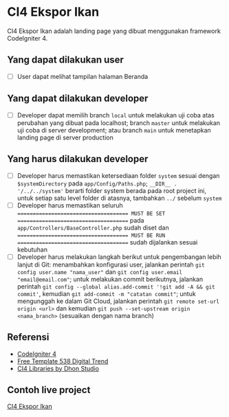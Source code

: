 # CI4 Ekspor Ikan

CI4 Ekspor Ikan adalah landing page yang dibuat menggunakan framework CodeIgniter 4.

## Yang dapat dilakukan user

- [ ] User dapat melihat tampilan halaman Beranda

## Yang dapat dilakukan developer

- [ ] Developer dapat memilih branch `local` untuk melakukan uji coba atas perubahan yang dibuat pada localhost; branch `master` untuk melakukan uji coba di server development; atau branch `main` untuk menetapkan landing page di server production

## Yang harus dilakukan developer

- [ ] Developer harus memastikan ketersediaan folder `system` sesuai dengan `$systemDirectory` pada `app/Config/Paths.php`; `__DIR__ . '/../../system'` berarti folder system berada pada root project ini, untuk setiap satu level folder di atasnya, tambahkan `../` sebelum `system`
- [ ] Developer harus memastikan seluruh `==================================== MUST BE SET ====================================` pada `app/Controllers/BaseController.php` sudah diset dan `==================================== MUST BE RUN ====================================` sudah dijalankan sesuai kebutuhan
- [ ] Developer harus melakukan langkah berikut untuk pengembangan lebih lanjut di Git: menambahkan konfigurasi user, jalankan perintah `git config user.name "nama_user"` dan `git config user.email "email@email.com"`; untuk melakukan commit berikutnya, jalankan perintah `git config --global alias.add-commit '!git add -A && git commit'`, kemudian `git add-commit -m "catatan commit"`; untuk mengunggah ke dalam Git Cloud, jalankan perintah `git remote set-url origin <url>` dan kemudian `git push --set-upstream origin <nama_branch>` (sesuaikan dengan nama branch)

## Referensi

- [CodeIgniter 4](https://codeigniter.com/download)
- [Free Template 538 Digital Trend](https://templatemo.com/tm-538-digital-trend)
- [CI4 Libraries by Dhon Studio](https://github.com/dhonstudio/ci4_libraries)

## Contoh live project

[CI4 Ekspor Ikan](http://dev.dhonstudio.com/ci4/eksporikan)
